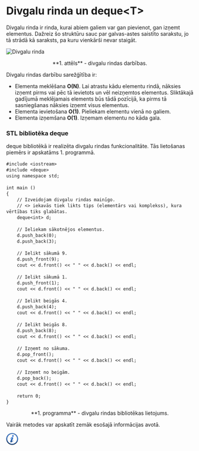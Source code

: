 # Divgalu rinda un deque&lt;T&gt;

Divgalu rinda ir rinda, kurai abiem galiem var gan pievienot, gan izņemt elementus. Dažreiz šo struktūru sauc par galvas-astes saistīto sarakstu, jo tā strādā kā saraksts, pa kuru vienkārši nevar staigāt.

![Divgalu rinda](/media/theory/deque.png)

<center>
**1. attēls** - divgalu rindas darbības.
</center>

Divgalu rindas darbību sarežģītība ir:

- Elementa meklēšana **O(N)**. Lai atrastu kādu elementu rindā, nāksies izņemt pirms vai pēc tā ievietots un vēl neizņemtos elementus. Sliktākajā gadījumā meklējamais elements būs tādā pozīcijā, ka pirms tā sasniegšanas nāksies izņemt visus elementus.
- Elementa ievietošana **O(1)**. Pieliekam elementu vienā no galiem.
- Elementa izņemšana **O(1)**. Izņemam elementu no kāda gala.

### STL bibliotēka deque

deque bibliotēkā ir realizēta divgalu rindas funkcionalitāte. Tās lietošanas piemērs ir apskatāms 1. programmā.

```
#include <iostream>
#include <deque>
using namespace std;

int main ()
{
    // Izveidojam divgalu rindas mainīgo.
    // <> iekavās tiek likts tips (elementārs vai komplekss), kura vērtības tiks glabātas.
    deque<int> d;

    // Ieliekam sākotnējos elementus.
    d.push_back(0);
    d.push_back(3);

    // Ielikt sākumā 9.
    d.push_front(9);
    cout << d.front() << " " << d.back() << endl;

    // Ielikt sākumā 1.
    d.push_front(1);
    cout << d.front() << " " << d.back() << endl;

    // Ielikt beigās 4.
    d.push_back(4);
    cout << d.front() << " " << d.back() << endl;

    // Ielikt beigās 8.
    d.push_back(8);
    cout << d.front() << " " << d.back() << endl;

    // Izņemt no sākuma.
    d.pop_front();
    cout << d.front() << " " << d.back() << endl;

    // Izņemt no beigām.
    d.pop_back();
    cout << d.front() << " " << d.back() << endl;

    return 0;
}
```

<center>
**1. programma** - divgalu rindas bibliotēkas lietojums.
</center>

Vairāk metodes var apskatīt zemāk esošajā informācijas avotā.

<a href="http://www.cplusplus.com/reference/deque/" target="_blank">![Vairāk informācija](/media/theory/information.png)</a>